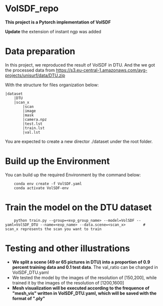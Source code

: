 # VolSDF_repo

**This project is a Pytorch implementation of VolSDF**

**Update** the extension of instant ngp was added 

# Data preparation
In this project, we reproduced the result of VolSDF in DTU. And the we got the processed data from https://s3.eu-central-1.amazonaws.com/avg-projects/unisurf/data/DTU.zip

With the structure for files organization below:

    |dataset
        |DTU
        |scan_x
            |scan
            |image
            |mask
            |camera.npz
            |test.lst
            |train.lst
            |val.lst
        
You are expected to create a new director ./dataset under the root folder.
# Build up the Environment
You can build up the required Environment by the command below:

        conda env create -f VolSDF.yaml
        conda activate VolSDF-env
        
# Train the model on the DTU dataset

        python train.py --group=<exp_group_name> --model=VolSDF --yaml=VolSDF_DTU --name=<exp_name> --data.scene=<scan_x>        # scan_x represents the scan you want to train
        
# Testing and other illustrations
+ **We split a scene (49 or 65 pictures in DTU) into a proportion of 0.9 percent training data and 0.1 test data**. The val_ratio can be changed in VolSDF_DTU.yaml
+ We tested the model by the images of the resolution of [150,200], while trained it by the images of the resolution of [1200,1600]
+ **Mesh visualization will be executed according to the frequence of "mesh_vis" written in VolSDF_DTU.yaml, which will be saved with the format of ".ply"**

